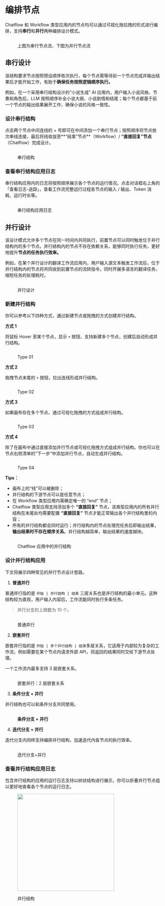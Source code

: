# 编排节点

Chatflow 和 Workflow 类型应用内的节点均可以通过可视化拖拉拽的形式进行编排，支持**串行**和**并行**两种编排设计模式。

<figure><img src="../../.gitbook/assets/image (336).png" alt=""><figcaption><p>上图为串行节点流、下图为并行节点流</p></figcaption></figure>

## 串行设计

该结构要求节点按照预设顺序依次执行，每个节点需等待前一个节点完成并输出结果后才能开始工作，有助于**确保任务按照逻辑顺序执行。**

例如，在一个采用串行结构设计的“小说生成” AI 应用内，用户输入小说风格、节奏和角色后，LLM 按照顺序补全小说大纲、小说剧情和结尾；每个节点都基于前一个节点的输出结果展开工作，确保小说的风格一致性。

### 设计串行结构

点击两个节点中间连线的 + 号即可在中间添加一个串行节点；按照顺序将节点依次串线连接，最后将线收拢至\*\*“结束”节点\*\*（Workflow）/ **“直接回复”节点**（Chatflow）完成设计。

<figure><img src="../../.gitbook/assets/image (337).png" alt=""><figcaption><p>串行结构</p></figcaption></figure>

### 查看串行结构应用日志

串行结构应用内的日志将按照顺序展示各个节点的运行情况。点击对话框右上角的 「查看日志-追踪」，查看工作流完整运行过程各节点的输入 / 输出、Token 消耗、运行时长等。

<figure><img src="../../.gitbook/assets/image (339).png" alt=""><figcaption><p>串行结构应用日志</p></figcaption></figure>

## 并行设计

该设计模式允许多个节点在同一时间内共同执行，前置节点可以同时触发位于并行结构内的多个节点。并行结构内的节点不存在依赖关系，能够同时执行任务，更好地提升**节点的任务执行效率。**

例如，在某个并行设计的翻译工作流应用内，用户输入源文本触发工作流后，位于并行结构内的节点将共同收到前置节点的流转指令，同时开展多语言的翻译任务，缩短任务的处理耗时。

<figure><img src="../../.gitbook/assets/image (335).png" alt=""><figcaption><p>并行设计</p></figcaption></figure>

### 新建并行结构

你可以参考以下四种方式，通过新建节点或拖拽的方式创建并行结构。

**方式 1**

将鼠标 Hover 至某个节点，显示 `+` 按钮，支持新建多个节点，创建后自动形成并行结构。

<figure><img src="../../.gitbook/assets/image (340).png" alt=""><figcaption><p>Type 01</p></figcaption></figure>

**方式 2**

拖拽节点末尾的 `+` 按钮，拉出连线形成并行结构。

<figure><img src="../../.gitbook/assets/image (341).png" alt=""><figcaption><p>Type 02</p></figcaption></figure>

**方式 3**

如果画布存在多个节点，通过可视化拖拽的方式组成并行结构。

<figure><img src="../../.gitbook/assets/image (342).png" alt=""><figcaption><p>Type 03</p></figcaption></figure>

**方式 4**

除了在画布中通过直接添加并行节点或可视化拖拽方式组成并行结构，你也可以在节点右侧清单的“下一步”中添加并行节点，自动生成并行结构。

<figure><img src="../../.gitbook/assets/image (343).png" alt=""><figcaption><p>Type 04</p></figcaption></figure>

**Tips：**

* 画布上的“线”可以被删除；
* 并行结构的下游节点可以是任意节点；
* 在 Workflow 类型应用内需确定唯一的 “end” 节点；
* Chatflow 类型应用支持添加多个 **“直接回复”** 节点，该类型应用内的所有并行结构在末尾处均需要配置 **“直接回复”** 节点才能正常输出各个并行结构里的内容；
* 所有的并行结构都会同时运行；并行结构内的节点处理完任务后即输出结果，**输出结果时不存在顺序关系**。并行结构越简单，输出结果的速度越快。

<figure><img src="../../.gitbook/assets/image (344).png" alt=""><figcaption><p>Chatflow 应用中的并行结构</p></figcaption></figure>

### 设计并行结构应用

下文将展示四种常见的并行节点设计思路。

1. **普通并行**

普通并行指的是 `开始 | 并行结构 | 结束` 三层关系也是并行结构的最小单元。这种结构较为直观，用户输入内容后，工作流能同时执行多条任务。

> 并行分支的上限数为 10 个。

<figure><img src="../../.gitbook/assets/image (345).png" alt=""><figcaption><p>普通并行</p></figcaption></figure>

2. **嵌套并行**

嵌套并行指的是 `开始 | 多个并行结构 | 结束`多层关系，它适用于内部较为复杂的工作流，例如需要在某个节点内请求外部 API，将返回的结果同时交给下游节点处理。

一个工作流内最多支持 3 层嵌套关系。

<figure><img src="../../.gitbook/assets/image (349).png" alt=""><figcaption><p>嵌套并行：2 层嵌套关系</p></figcaption></figure>

3. **条件分支 + 并行**

并行结构也可以和条件分支共同使用。

<figure><img src="../../.gitbook/assets/image (333).png" alt=""><figcaption><p><strong>条件分支 + 并行</strong></p></figcaption></figure>

4. **迭代分支 + 并行**

迭代分支内同样支持编排并行结构，加速迭代内各节点的执行效率。

<figure><img src="../../.gitbook/assets/image (350).png" alt=""><figcaption><p>迭代分支+并行</p></figcaption></figure>

### 查看并行结构应用日志

包含并行结构的应用的运行日志支持以树状结构进行展示，你可以折叠并行节点组以更好地查看各个节点的运行日志。

<figure><img src="../../.gitbook/assets/image (351).png" alt="" width="315"><figcaption><p>并行结构</p></figcaption></figure>
